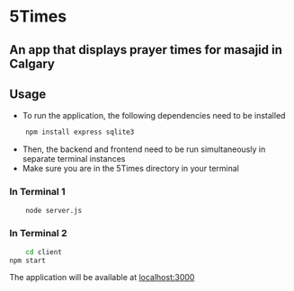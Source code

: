 # 5Times
## An app that displays prayer times for masajid in Calgary

## Usage
* To run the application, the following dependencies need to be installed

```bash
    npm install express sqlite3
```
* Then, the backend and frontend need to be run simultaneously in separate terminal instances
* Make sure you are in the 5Times directory in your terminal
### In Terminal 1
```bash
    node server.js
```

### In Terminal 2
```bash
    cd client
npm start
```

The application will be available at [localhost:3000](http://localhost:3000)
